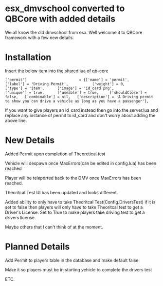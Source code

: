 # esx_dmvschool converted to QBCore with added details
 We all know the old dmvschool from esx. Well welcome it to QBCore framework with a few new details.

# Installation

Insert the below item into the shared.lua of qb-core

```['permit']						 = {['name'] = 'permit',						['label'] = 'Driving Permit',			['weight'] = 0,			['type'] = 'item',		['image'] = 'id_card.png',				['unique'] = true,		['useable'] = true,		['shouldClose'] = false,   ['combinable'] = nil,   ['description'] = 'A Driving permit to show you can drive a vehicle as long as you have a passenger'},```

If you want to give players an id_card instead then go into the server.lua and replace any instance of permit to id_card and don't worry about adding the above line.

# New Details
Added Permit upon completion of Theoretical test

Vehicle will despawn once MaxErrors(can be edited in config.lua) has been reached

Player will be teleported back to the DMV once MaxErrors has been reached.

Theoritcal Test UI has been updated and looks different.

Added ability to only have to take Theoritcal Test(Config.DriversTest) if it is set to false then players will only have to take Theoritcal test to get a Driver's License. Set to 
True to make players take driving test to get a drivers license.

Maybe others that I can't think of at the moment.

# Planned Details
Add Permit to players table in the database and make default false

Make it so players must be in starting vehicle to complete the drivers test

ETC.
